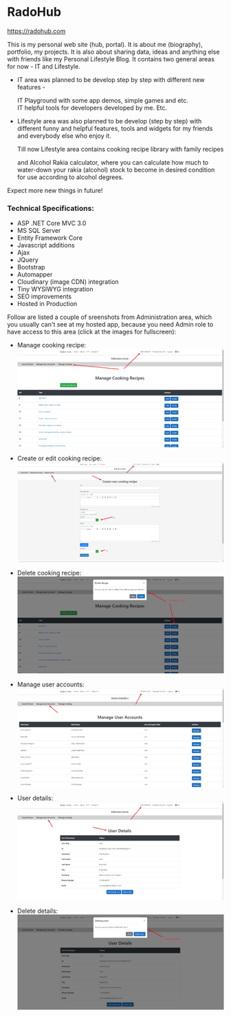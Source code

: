 # RadoHub

https://radohub.com

This is my personal web site (hub, portal). It is about me (biography), portfolio, my projects. It is also about sharing data, ideas and anything else with friends like my Personal Lifestyle Blog. It contains two general areas for now - IT and Lifestyle. 

- IT area was planned to be develop step by step with different new features - 

  IT Playground with some app demos, simple games and etc.  
  IT helpful tools for developers developed by me.
  Etc.
  
- Lifestyle area was also planned to be develop (step by step) with different funny and helpful features, tools and widgets for my friends and everybody else who enjoy it.

  Till now Lifestyle area contains cooking recipe library with family recipes 
  
  and Alcohol Rakia calculator, where you can calculate how much to water-down your rakia (alcohol) stock to become in desired condition for use according to alcohol degrees.

Expect more new things in future!

### Technical Specifications:
- ASP .NET Core MVC 3.0 
- MS SQL Server 
- Entity Framework Core
- Javascript additions
- Ajax
- JQuery
- Bootstrap
- Automapper
- Cloudinary (image CDN) integration
- Tiny WYSIWYG integration
- SEO improvements
- Hosted in Production

Follow are listed a couple of sreenshots from Administration area, which you usually can't see at my hosted app, because you need Admin role to have access to this area (click at the images for fullscreen):

- Manage cooking recipe:
![Manage cooking recipe](/documentation_resources/app_screenshots/manage_cooking.jpg?raw=true)

- Create or edit cooking recipe:
![Create or edit cooking recipe](/documentation_resources/app_screenshots/create_cooking_recipe.jpg?raw=true)

- Delete cooking recipe:
![Delete cooking recipe](/documentation_resources/app_screenshots/delete_recipe.jpg?raw=true)

- Manage user accounts:
![Manage user accounts](/documentation_resources/app_screenshots/manage_user_accounts.jpg?raw=true)

- User details:
![User details](/documentation_resources/app_screenshots/user_details.jpg?raw=true)

- Delete details:
![Delete details](/documentation_resources/app_screenshots/delete_user.jpg?raw=true)
